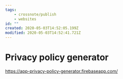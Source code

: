 ```yaml
---
tags:
    - crossnote/publish
    - websites
id: ""
created: 2020-05-03T14:52:05.199Z
modified: 2020-05-03T14:52:41.721Z
---
```

# Privacy policy generator

https://app-privacy-policy-generator.firebaseapp.com/
